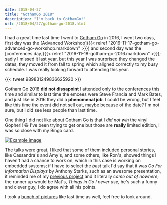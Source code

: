 ```yaml
---
date: 2018-04-27
title: "GothamGo 2018"
description: "I'm back to GothamGo!"
url: /2018/04/27/gotham-go-2018.html
---
```


I had a great time last time I went to [Gotham Go](http://gothamgo.com/) in 2016, I went two days, first day was the [Advanced Workshop]({{< relref "2016-11-17-gotham-go-advanced-go-workshop.markdown" >}}) and second day was the [conferences day]({{< relref "2016-11-18-gotham-go-2016.markdown" >}}); sadly I missed it last year, but this year I was surprised they changed the dates, they moved it from fall to spring which aligned correctly to my busy schedule. I was really looking forward to attending this year.

{{< tweet 989831249836625920 >}}

Gotham Go 2018 **did not dissapoint** I attended only to the conferences this time and similar to last time the emcees were Steve Francia and Mark Bates, and just like in 2016 they did a **phenomenal job**. I could be wrong, but I feel like this time the event did not sell out, maybe because of the date? I'm not sure, but I did see less people than last time.

One thing I did not like about Gotham Go is that I _did not win_ the vinyl Gopher!! :laughing: I've been trying to get one but those are **really** limited edition, I was so close with my Bingo card.

[![Example image](https://farm1.staticflickr.com/867/41748790971_16852973cd_n.jpg)](https://www.flickr.com/photos/mariocarrion/41748790971/in/album-72157666298769767/)

The talks were great, I liked that some of them included personal stories, like Cassandra's and Amy's, and some others, like Ron's, showed things I haven't had a chance to work on, which in this case is working on embedded systems; if I have to select the _best_ talk I'd say that it was _Go For Information Displays_ by Anthony Starks, such as an awesome presentation, it reminded me of my [previous project](https://sourceforge.net/projects/monouml/) and it literally _came out of nowhere_; the runner up would be Mat's, _Things in Go I never use_, he's such a funny and clever guy, I do agree with all his points. 

I took a [bunch of pictures](https://www.flickr.com/photos/mariocarrion/albums/72157666298769767) like last time as well, feel free to look around.
